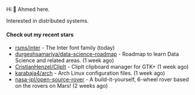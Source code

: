 Hi 👋 Ahmed here.

Interested in distributed systems.

#### Check out my recent stars

- [rsms/inter](https://github.com/rsms/inter) - The Inter font family (today)
- [durgeshsamariya/data-science-roadmap](https://github.com/durgeshsamariya/data-science-roadmap) - Roadmap to learn Data Science and related areas. (1 week ago)
- [CristianHenzel/ClipIt](https://github.com/CristianHenzel/ClipIt) - ClipIt clipboard manager for GTK&#43; (1 week ago)
- [karabaja4/arch](https://github.com/karabaja4/arch) - Arch Linux configuration files. (1 week ago)
- [nasa-jpl/open-source-rover](https://github.com/nasa-jpl/open-source-rover) - A build-it-yourself, 6-wheel rover based on the rovers on Mars! (2 weeks ago)


